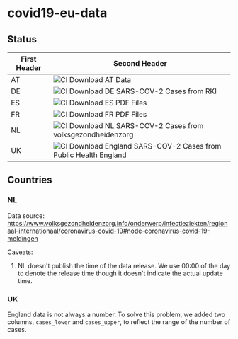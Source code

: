 # covid19-eu-data

## Status

| First Header  | Second Header |
| ------------- | ------------- |
| AT | ![CI Download AT Data](https://github.com/covid19-eu-zh/covid19-eu-data/workflows/CI%20Download%20AT%20Data/badge.svg) |
| DE | ![CI Download DE SARS-COV-2 Cases from RKI](https://github.com/covid19-eu-zh/covid19-eu-data/workflows/CI%20Download%20DE%20SARS-COV-2%20Cases%20from%20RKI/badge.svg) |
| ES  | ![CI Download ES PDF Files](https://github.com/covid19-eu-zh/covid19-eu-data/workflows/CI%20Download%20ES%20PDF%20Files/badge.svg)  |
| FR  | ![CI Download FR PDF Files](https://github.com/covid19-eu-zh/covid19-eu-data/workflows/CI%20Download%20FR%20PDF%20Files/badge.svg)  |
| NL | ![CI Download NL SARS-COV-2 Cases from volksgezondheidenzorg](https://github.com/covid19-eu-zh/covid19-eu-data/workflows/CI%20Download%20NL%20SARS-COV-2%20Cases%20from%20volksgezondheidenzorg/badge.svg) |
| UK | ![CI Download England SARS-COV-2 Cases from Public Health England](https://github.com/covid19-eu-zh/covid19-eu-data/workflows/CI%20Download%20England%20SARS-COV-2%20Cases%20from%20Public%20Health%20England/badge.svg) |

## Countries

### NL

Data source: https://www.volksgezondheidenzorg.info/onderwerp/infectieziekten/regionaal-internationaal/coronavirus-covid-19#node-coronavirus-covid-19-meldingen

Caveats:

1. NL doesn't publish the time of the data release. We use 00:00 of the day to denote the release time though it doesn't indicate the actual update time.


### UK

England data is not always a number. To solve this problem, we added two columns, `cases_lower` and `cases_upper`, to reflect the range of the number of cases.
